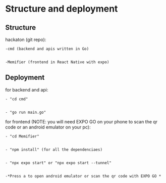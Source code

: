 # Structure and deployment 


## Structure 


hackaton (git repo):


    -cmd (backend and apis written in Go)


    -Memifier (frontend in React Native with expo)


## Deployment 


for backend and api:


    - "cd cmd"


    - "go run main.go"


for frontend (NOTE: you will need EXPO GO on your phone to scan the qr code or an android emulator on your pc):


    - "cd Memifier"


    - "npm install" (for all the dependenciaes)

    
    - "npx expo start" or "npx expo start --tunnel"


    -*Press a to open android emulator or scan the qr code with EXPO GO *